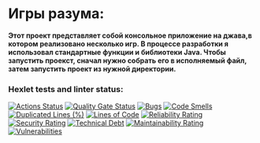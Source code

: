 # Игры разума:
**Этот проект представляет собой консольное приложение на джава,в котором реализовано несколько игр. В процессе разработки я использовал стандартные функции и библиотеки Java. Чтобы запустить проекст, сначал нужно собрать его в исполняемый файл, затем запустить проект из нужной директории.**
### Hexlet tests and linter status:
[![Actions Status](https://github.com/Parsifal777/java-project-61/actions/workflows/hexlet-check.yml/badge.svg)](https://github.com/Parsifal777/java-project-61/actions)
[![Quality Gate Status](https://sonarcloud.io/api/project_badges/measure?project=Parsifal777_java-project-61&metric=alert_status)](https://sonarcloud.io/summary/new_code?id=Parsifal777_java-project-61)
[![Bugs](https://sonarcloud.io/api/project_badges/measure?project=Parsifal777_java-project-61&metric=bugs)](https://sonarcloud.io/summary/new_code?id=Parsifal777_java-project-61)
[![Code Smells](https://sonarcloud.io/api/project_badges/measure?project=Parsifal777_java-project-61&metric=code_smells)](https://sonarcloud.io/summary/new_code?id=Parsifal777_java-project-61)
[![Duplicated Lines (%)](https://sonarcloud.io/api/project_badges/measure?project=Parsifal777_java-project-61&metric=duplicated_lines_density)](https://sonarcloud.io/summary/new_code?id=Parsifal777_java-project-61)
[![Lines of Code](https://sonarcloud.io/api/project_badges/measure?project=Parsifal777_java-project-61&metric=ncloc)](https://sonarcloud.io/summary/new_code?id=Parsifal777_java-project-61)
[![Reliability Rating](https://sonarcloud.io/api/project_badges/measure?project=Parsifal777_java-project-61&metric=reliability_rating)](https://sonarcloud.io/summary/new_code?id=Parsifal777_java-project-61)
[![Security Rating](https://sonarcloud.io/api/project_badges/measure?project=Parsifal777_java-project-61&metric=security_rating)](https://sonarcloud.io/summary/new_code?id=Parsifal777_java-project-61)
[![Technical Debt](https://sonarcloud.io/api/project_badges/measure?project=Parsifal777_java-project-61&metric=sqale_index)](https://sonarcloud.io/summary/new_code?id=Parsifal777_java-project-61)
[![Maintainability Rating](https://sonarcloud.io/api/project_badges/measure?project=Parsifal777_java-project-61&metric=sqale_rating)](https://sonarcloud.io/summary/new_code?id=Parsifal777_java-project-61)
[![Vulnerabilities](https://sonarcloud.io/api/project_badges/measure?project=Parsifal777_java-project-61&metric=vulnerabilities)](https://sonarcloud.io/summary/new_code?id=Parsifal777_java-project-61)
